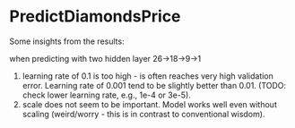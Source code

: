 # PredictDiamondsPrice

Some insights from the results:

when predicting with two hidden layer 26->18->9->1
1. learning rate of 0.1 is too high - is often reaches very high validation error. Learning rate of 0.001 tend to be slightly better than 0.01. (TODO: check lower learning rate, e.g., 1e-4 or 3e-5). 
2. scale does not seem to be important. Model works well even without scaling (weird/worry - this is in contrast to conventional wisdom).


